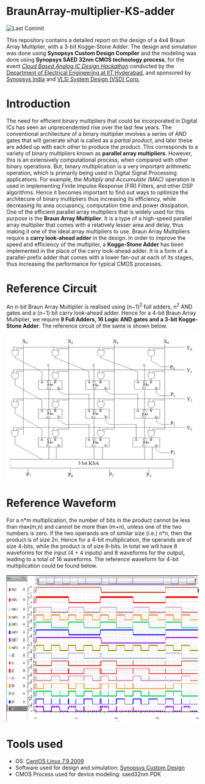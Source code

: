 # BraunArray-multiplier-KS-adder
![Last Commit](https://img.shields.io/github/last-commit/Charaan27/BraunArray-multiplier-KS-adder?color=green)

This repository contains a detailed report on the design of a 4x4 Braun Array Multiplier, with a 3-bit Kogge-Stone Adder. The design and simulation was done using **Synopsys Custom Design Compiler** and the modeling was done using **Synopsys SAED 32nm CMOS technology process**, for the event [_Cloud Based Analog IC Design Hackathon_](https://hackathoniith.in) conducted by the [Department of Electrical Engineering at IIT Hyderabad](https://ee.iith.ac.in), and sponsored by [Synopsys India](https://www.synopsys.com/company/contact-synopsys/office-locations/india/about-synopsys-india.html) and [VLSI System Design (VSD) Corp.](https://www.vlsisystemdesign.com)

# Introduction
The need for efficient binary multipliers that could be incorporated in Digital ICs has seen an unprecendented rise over the last few years. The conventional architecture of a binary multiplier involves a series of AND gates that will generate what is called as a _partial product_, and later these are added up with each other to produce the product. This corresponds to a variety of binary multipliers known as **parallel array multipliers**. However, this is an extensively computational process, when compared with other binary operations. But, binary multiplication is a very important arithmetic operation, which is primarily being used in Digital Signal Processing applications. For example, the _Multiply and Accumulate (MAC)_ operation is used in implementing Finite Impulse Response (FIR) Filters, and other DSP algorithms. Hence it becomes important to find out ways to optimize the architecure of binary multipliers thus increasing its efficiency, while decreasing its area occupancy, computation time and power dissipation. One of the efficient parallel array multipliers that is widely used for this purpose is the **Braun Array Multiplier**. It is a type of a high-speed parallel array multiplier that comes with a relatively lesser area and delay, thus making it one of the ideal array multipliers to use. Braun Array Multipliers require a **carry look-ahead adder** in the design. In order to improve the speed and efficiency of the multiplier, a **Kogge-Stone Adder** has been implemented in the place of the carry look-ahead adder. It is a form of a parallel-prefix adder that comes with a lower fan-out at each of its stages, thus increasing the performance for typical CMOS processes.

# Reference Circuit
An n-bit Braun Array Multiplier is realised using (n−1)<sup>2</sup> full adders, n<sup>2</sup> AND gates and a (n−1) bit carry look-ahead adder. Hence for a 4-bit Braun Array Multiplier, we require **9 Full Adders, 16 Logic AND gates and a 3-bit Kogge-Stone Adder**. The reference circuit of the same is shown below.

![reference_circuit](https://github.com/Charaan27/BraunArray-multiplier-KS-adder/blob/main/project/references/reference_circuit.png)

# Reference Waveform
For a n\*m multiplication, the number of bits in the product cannot be less than max(m,n) and cannot be more than (m+n), unless one of the two numbers is zero. If the two operands are of similar size (i.e.) n\*n, then the product is of size 2n. Hence for a 4-bit multiplication, the operands are of size 4-bits, while the product is of size 8-bits. In total we will have 8 waveforms for the input (4 + 4 inputs) and 8 waveforms for the output, leading to a total of 16 waveforms. The reference waveform for 4-bit multiplication could be found below.  
</br>
![reference_waveform](https://github.com/Charaan27/BraunArray-multiplier-KS-adder/blob/main/project/references/reference_waveform.png)
</br>

# Tools used

- OS: [CentOS Linux 7.9.2009](https://wiki.centos.org/Manuals/ReleaseNotes/CentOS7.2009#Packages_released_as_7.8.2003_updates_with_older_packages_on_the_7.9.2009_install_media)
- Software used for design and simulation: [Synopsys Custom Design](https://www.synopsys.com/implementation-and-signoff/custom-design-platform.html)
- CMOS Process used for device modeling: saed32nm PDK
